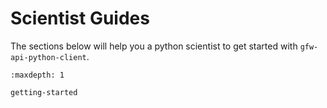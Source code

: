 # Scientist Guides

The sections below will help you a python scientist to get started with `gfw-api-python-client`.


```{toctree}
:maxdepth: 1

getting-started
```
